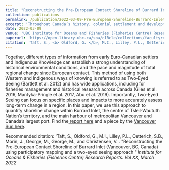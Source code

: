 ```yaml
---
title: "Reconstructing the Pre-European Contact Shoreline of Burrard Inlet (Vancouver, BC, Canada) (2022)"
collection: publications
permalink: /publication/2022-03-09-Pre-European-Shoreline-Burrard-Inlet
excerpt: 'Throughout Canada’s history, colonial settlement and development has greatly altered landscapes and impacted ecosystems through resource extraction, infrastructure development, urbanization, and industrial activity. In many locations, these impacts have occurred and accumulated over decades and centuries, with severe, long-term effects on Indigenous communities, and the ecosystems and physical environments that are intimately tied to traditional cultural practices and lifestyles. Yet despite the significant impacts on Indigenous peoples and ecosystems, there are often limited Western or Euro-Canadian records or documentation focused on these cumulative effects. Together, different types of information from early Euro-Canadian settlers and Indigenous Knowledge can establish a strong understanding of historical environmental conditions, and the pace and magnitude of total regional change since European contact. This method of using both Western and Indigenous ways of knowing is referred to as Two-Eyed Seeing (Bartlett et al. 2012) and has wide applications, including for fisheries management and historical research across Canada (Giles et al. 2016, Mantyka-Pringle et al. 2017, Abu et al. 2019). Importantly, Two-Eyed Seeing can focus on specific places and impacts to more accurately assess long-term change in a region.  In this paper, we use this approach to quantify shoreline change within Burrard Inlet, the centre of Tsleil-Waututh Nation’s territory, and the main harbour of metropolitan Vancouver and Canada’s largest port.'
date: 2022-03-09
venue: 'UBC Institute for Oceans and Fisheries (Fisheries Centre) Research Reports'
paperurl: 'https://open.library.ubc.ca/soa/cIRcle/collections/facultyresearchandpublications/52383/items/1.0407075'
citation: 'Taft, S., <b> Oldford, G. </b>, M.I., Lilley, P.L., Oetterich, S.B., Morin, J., George, M., George, M., and Christensen, V. . &quot;Reconstructing the Pre-European Contact Shoreline of Burrard Inlet (Vancouver, BC, Canada) using participatory mapping and a two-eyed seeing approach &quot; <i>Institute for Oceans & Fisheries (Fisheries Centre) Research Reports</i>. <i>Vol XX, March 2022</i>'
---
```

Together, different types of information from early Euro-Canadian settlers and Indigenous Knowledge can establish a strong understanding of historical environmental conditions, and the pace and magnitude of total regional change since European contact. This method of using both Western and Indigenous ways of knowing is referred to as Two-Eyed Seeing (Bartlett et al. 2012) and has wide applications, including for fisheries management and historical research across Canada (Giles et al. 2016, Mantyka-Pringle et al. 2017, Abu et al. 2019). Importantly, Two-Eyed Seeing can focus on specific places and impacts to more accurately assess long-term change in a region.  In this paper, we use this approach to quantify shoreline change within Burrard Inlet, the centre of Tsleil-Waututh Nation’s territory, and the main harbour of metropolitan Vancouver and Canada’s largest port. Find the<a href="https://open.library.ubc.ca/soa/cIRcle/collections/facultyresearchandpublications/52383/items/1.0407075"> report here</a> and a piece by the <a href="https://epaper.vancouversun.com/article/281517934590447">Vancouver Sun here</a>.

Recommended citation: 'Taft, S., Oldford, G., M.I., Lilley, P.L., Oetterich, S.B., Morin, J., George, M., George, M., and Christensen, V. . &quot;Reconstructing the Pre-European Contact Shoreline of Burrard Inlet (Vancouver, BC, Canada) using participatory mapping and a two-eyed seeing approach &quot; <i>Institute for Oceans & Fisheries (Fisheries Centre) Research Reports</i>. <i>Vol XX, March 2022</i>'
